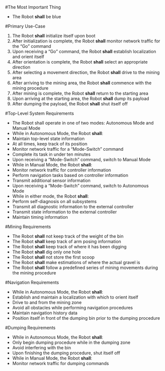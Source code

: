 #The Most Important Thing
* The Robot **shall** be blue

#Primary Use-Case
1. The Robot **shall** initialize itself upon boot
2. After initialization is complete, the Robot **shall** monitor network traffic for the “Go” command
3. Upon receiving a “Go” command, the Robot **shall** establish localization and orient itself
4. After orientation is complete, the Robot **shall** select an appropriate direction
5. After selecting a movement direction, the Robot **shall** drive to the mining area
6. After arriving to the mining area, the Robot **shall** commence with the mining procedure
7. After mining is complete, the Robot **shall** return to the starting area
8. Upon arriving at the starting area, the Robot **shall** dump its payload
9. After dumping the payload, the Robot **shall** shut itself off

#Top-Level System Requirements
* The Robot shall operate in one of two modes: Autonomous Mode and Manual Mode
* While in Autonomous Mode, the Robot **shall**:
 * Maintain top-level state information
 * At all times, keep track of its position
 * Monitor network traffic for a “Mode-Switch” command
 * Complete its task in under ten minutes
 * Upon receiving a “Mode-Switch” command, switch to Manual Mode
* While in Manual Mode, the Robot **shall**:
 * Monitor network traffic for controller information
 * Perform navigation tasks based on controller information
 * Transmit additional sensor information
 * Upon receiving a “Mode-Switch” command, switch to Autonomous Mode
* While in either mode, the Robot **shall**:
 * Perform self-diagnosis on all subsystems
 * Transmit all diagnostic information to the external controller
 * Transmit state information to the external controller
 * Maintain timing information 

#Mining Requirements
* The Robot **shall** not keep track of the weight of the bin
* The Robot **shall** keep track of arm posing information
* The Robot **shall** keep track of where it has been digging
* The Robot **shall** dig only one hole
* The Robot **shall** not store the first scoop
* The Robot **shall** make estimations of where the actual gravel is
* The Robot **shall** follow a predefined series of mining movements during the mining procedure

#Navigation Requirements
* While in Autonomous Mode, the Robot **shall**:
 * Establish and maintain a localization with which to orient itself
 * Drive to and from the mining zone
 * Avoid all obstacles while performing navigation procedures
 * Maintain navigation history data
 * Position itself in front of the dumping bin prior to the dumping procedure


#Dumping Requirements
* While in Autonomous Mode, the Robot **shall**:
 * Only begin dumping procedure while in the dumping zone
 * Avoid interfering with the bin
 * Upon finishing the dumping procedure, shut itself off
* While in Manual Mode, the Robot **shall**:
 * Monitor network traffic for dumping commands
